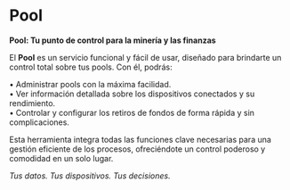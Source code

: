 # Pool  

**Pool: Tu punto de control para la minería y las finanzas**  

El **Pool** es un servicio funcional y fácil de usar, diseñado para brindarte un control total sobre tus pools. Con él, podrás:  

• Administrar pools con la máxima facilidad.  
• Ver información detallada sobre los dispositivos conectados y su rendimiento.  
• Controlar y configurar los retiros de fondos de forma rápida y sin complicaciones.  

Esta herramienta integra todas las funciones clave necesarias para una gestión eficiente de los procesos, ofreciéndote un control poderoso y comodidad en un solo lugar.  

_Tus datos. Tus dispositivos. Tus decisiones._  
